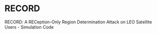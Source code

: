 # RECORD
RECORD: A RECeption-Only Region Determination Attack on LEO Satellite Users - Simulation Code
